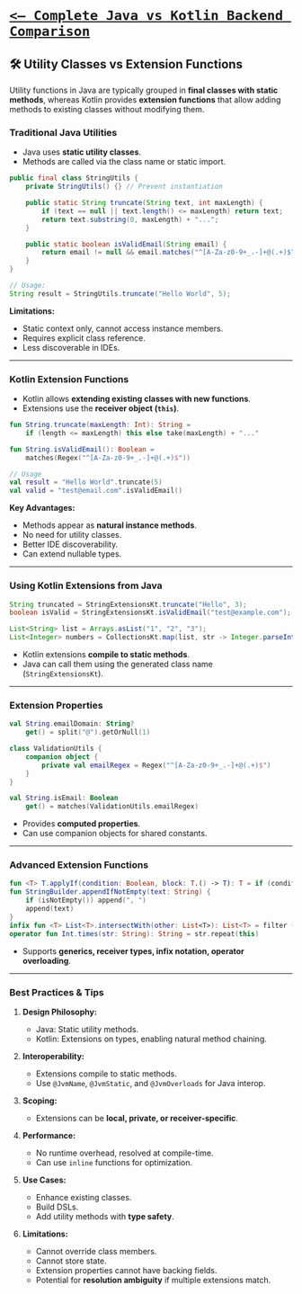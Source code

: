 # [`<— Complete Java vs Kotlin Backend Comparison`](../README.md)

## 🛠️ Utility Classes vs Extension Functions

Utility functions in Java are typically grouped in **final classes with static methods**, whereas Kotlin provides **extension functions** that allow adding methods to existing classes without modifying them.

### Traditional Java Utilities

- Java uses **static utility classes**.
- Methods are called via the class name or static import.

```java
public final class StringUtils {
    private StringUtils() {} // Prevent instantiation

    public static String truncate(String text, int maxLength) {
        if (text == null || text.length() <= maxLength) return text;
        return text.substring(0, maxLength) + "...";
    }

    public static boolean isValidEmail(String email) {
        return email != null && email.matches("^[A-Za-z0-9+_.-]+@(.+)$");
    }
}

// Usage:
String result = StringUtils.truncate("Hello World", 5);
```

**Limitations:**

- Static context only, cannot access instance members.
- Requires explicit class reference.
- Less discoverable in IDEs.

---

### Kotlin Extension Functions

- Kotlin allows **extending existing classes with new functions**.
- Extensions use the **receiver object (`this`)**.

```kotlin
fun String.truncate(maxLength: Int): String =
    if (length <= maxLength) this else take(maxLength) + "..."

fun String.isValidEmail(): Boolean =
    matches(Regex("^[A-Za-z0-9+_.-]+@(.+)$"))

// Usage
val result = "Hello World".truncate(5)
val valid = "test@email.com".isValidEmail()
```

**Key Advantages:**

- Methods appear as **natural instance methods**.
- No need for utility classes.
- Better IDE discoverability.
- Can extend nullable types.

---

### Using Kotlin Extensions from Java

```java
String truncated = StringExtensionsKt.truncate("Hello", 3);
boolean isValid = StringExtensionsKt.isValidEmail("test@example.com");

List<String> list = Arrays.asList("1", "2", "3");
List<Integer> numbers = CollectionsKt.map(list, str -> Integer.parseInt(str));
```

- Kotlin extensions **compile to static methods**.
- Java can call them using the generated class name (`StringExtensionsKt`).

---

### Extension Properties

```kotlin
val String.emailDomain: String?
    get() = split("@").getOrNull(1)

class ValidationUtils {
    companion object {
        private val emailRegex = Regex("^[A-Za-z0-9+_.-]+@(.+)$")
    }
}

val String.isEmail: Boolean
    get() = matches(ValidationUtils.emailRegex)
```

- Provides **computed properties**.
- Can use companion objects for shared constants.

---

### Advanced Extension Functions

```kotlin
fun <T> T.applyIf(condition: Boolean, block: T.() -> T): T = if (condition) block() else this
fun StringBuilder.appendIfNotEmpty(text: String) {
    if (isNotEmpty()) append(", ")
    append(text)
}
infix fun <T> List<T>.intersectWith(other: List<T>): List<T> = filter { it in other }
operator fun Int.times(str: String): String = str.repeat(this)
```

- Supports **generics, receiver types, infix notation, operator overloading**.

---

### Best Practices & Tips

1. **Design Philosophy:**

   - Java: Static utility methods.
   - Kotlin: Extensions on types, enabling natural method chaining.

2. **Interoperability:**

   - Extensions compile to static methods.
   - Use `@JvmName`, `@JvmStatic`, and `@JvmOverloads` for Java interop.

3. **Scoping:**

   - Extensions can be **local, private, or receiver-specific**.

4. **Performance:**

   - No runtime overhead, resolved at compile-time.
   - Can use `inline` functions for optimization.

5. **Use Cases:**

   - Enhance existing classes.
   - Build DSLs.
   - Add utility methods with **type safety**.

6. **Limitations:**

   - Cannot override class members.
   - Cannot store state.
   - Extension properties cannot have backing fields.
   - Potential for **resolution ambiguity** if multiple extensions match.
